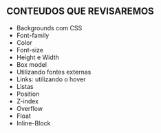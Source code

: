 ## CONTEUDOS QUE REVISAREMOS

- Backgrounds com CSS
- Font-family
- Color
- Font-size
- Height e Width
- Box model
- Utilizando fontes externas
- Links: utilizando o hover
- Listas
- Position
- Z-index
- Overflow
- Float
- Inline-Block
